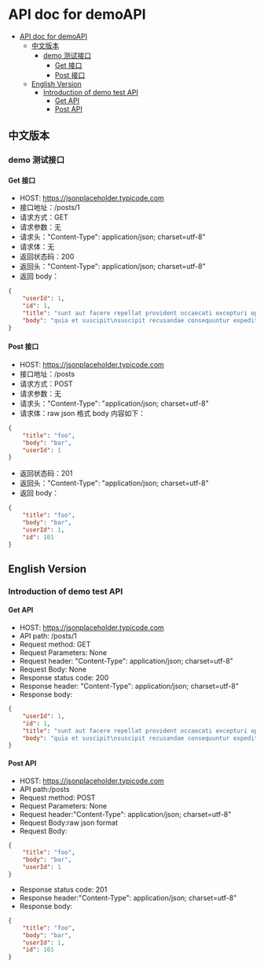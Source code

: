 # API doc for demoAPI

- [API doc for demoAPI](#api-doc-for-demoapi)
  - [中文版本](#中文版本)
    - [demo 测试接口](#demo-测试接口)
      - [Get 接口](#get-接口)
      - [Post 接口](#post-接口)
  - [English Version](#english-version)
    - [Introduction of demo test API](#introduction-of-demo-test-api)
      - [Get API](#get-api)
      - [Post API](#post-api)

## 中文版本

### demo 测试接口

#### Get 接口

- HOST: https://jsonplaceholder.typicode.com
- 接口地址：/posts/1
- 请求方式：GET
- 请求参数：无
- 请求头："Content-Type": application/json; charset=utf-8"
- 请求体：无
- 返回状态码：200
- 返回头："Content-Type": application/json; charset=utf-8"
- 返回 body：

```json
{
    "userId": 1,
    "id": 1,
    "title": "sunt aut facere repellat provident occaecati excepturi optio reprehenderit",
    "body": "quia et suscipit\nsuscipit recusandae consequuntur expedita et cum\nreprehenderit molestiae ut ut quas totam\nnostrum rerum est autem sunt rem eveniet architecto"
}
```

#### Post 接口

- HOST: https://jsonplaceholder.typicode.com
- 接口地址：/posts
- 请求方式：POST
- 请求参数：无
- 请求头："Content-Type": "application/json; charset=utf-8"
- 请求体：raw json 格式 body 内容如下：

```json
{
    "title": "foo",
    "body": "bar",
    "userId": 1
}
```

- 返回状态码：201
- 返回头："Content-Type": "application/json; charset=utf-8"
- 返回 body：

```json
{
    "title": "foo",
    "body": "bar",
    "userId": 1,
    "id": 101
}
```

## English Version

### Introduction of demo test API

#### Get API

- HOST: https://jsonplaceholder.typicode.com
- API path: /posts/1
- Request method: GET
- Request Parameters: None
- Request header: "Content-Type": application/json; charset=utf-8"
- Request Body: None
- Response status code: 200
- Response header: "Content-Type": application/json; charset=utf-8"
- Response body:

```json
{
    "userId": 1,
    "id": 1,
    "title": "sunt aut facere repellat provident occaecati excepturi optio reprehenderit",
    "body": "quia et suscipit\nsuscipit recusandae consequuntur expedita et cum\nreprehenderit molestiae ut ut quas totam\nnostrum rerum est autem sunt rem eveniet architecto"
}
```

#### Post API

- HOST: https://jsonplaceholder.typicode.com
- API path:/posts
- Request method: POST
- Request Parameters: None
- Request header:"Content-Type": application/json; charset=utf-8"
- Request Body:raw json format
- Request Body:

```json
{
    "title": "foo",
    "body": "bar",
    "userId": 1
}
```

- Response status code: 201
- Response header:"Content-Type": application/json; charset=utf-8"
- Response body:

```json
{
    "title": "foo",
    "body": "bar",
    "userId": 1,
    "id": 101
}
```